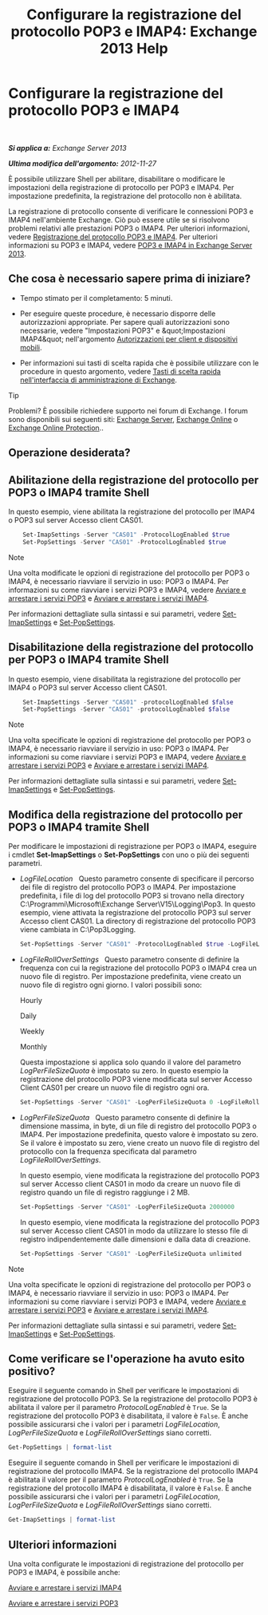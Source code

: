 ﻿---
title: 'Configurare la registrazione del protocollo POP3 e IMAP4: Exchange 2013 Help'
TOCTitle: Configurare la registrazione del protocollo POP3 e IMAP4
ms:assetid: 451b337b-cb6b-4460-8687-be0b19c469bc
ms:mtpsurl: https://technet.microsoft.com/it-it/library/Aa997690(v=EXCHG.150)
ms:contentKeyID: 50555580
ms.date: 05/22/2018
mtps_version: v=EXCHG.150
ms.translationtype: MT
---

# Configurare la registrazione del protocollo POP3 e IMAP4

 

_**Si applica a:** Exchange Server 2013_

_**Ultima modifica dell'argomento:** 2012-11-27_

È possibile utilizzare Shell per abilitare, disabilitare o modificare le impostazioni della registrazione di protocollo per POP3 e IMAP4. Per impostazione predefinita, la registrazione del protocollo non è abilitata.

La registrazione di protocollo consente di verificare le connessioni POP3 e IMAP4 nell'ambiente Exchange. Ciò può essere utile se si risolvono problemi relativi alle prestazioni POP3 o IMAP4. Per ulteriori informazioni, vedere [Registrazione del protocollo POP3 e IMAP4](protocol-logging-for-pop3-and-imap4-exchange-2013-help.md). Per ulteriori informazioni su POP3 e IMAP4, vedere [POP3 e IMAP4 in Exchange Server 2013](pop3-and-imap4-in-exchange-server-2013-exchange-2013-help.md).

## Che cosa è necessario sapere prima di iniziare?

  - Tempo stimato per il completamento: 5 minuti.

  - Per eseguire queste procedure, è necessario disporre delle autorizzazioni appropriate. Per sapere quali autorizzazioni sono necessarie, vedere "Impostazioni POP3" e \&quot;Impostazioni IMAP4\&quot; nell'argomento [Autorizzazioni per client e dispositivi mobili](clients-and-mobile-devices-permissions-exchange-2013-help.md).

  - Per informazioni sui tasti di scelta rapida che è possibile utilizzare con le procedure in questo argomento, vedere [Tasti di scelta rapida nell'interfaccia di amministrazione di Exchange](keyboard-shortcuts-in-the-exchange-admin-center-exchange-online-protection-help.md).


> [!TIP]
> Problemi? È possibile richiedere supporto nei forum di Exchange. I forum sono disponibili sui seguenti siti: <A href="https://go.microsoft.com/fwlink/p/?linkid=60612">Exchange Server</A>, <A href="https://go.microsoft.com/fwlink/p/?linkid=267542">Exchange Online</A> o <A href="https://go.microsoft.com/fwlink/p/?linkid=285351">Exchange Online Protection</A>..



## Operazione desiderata?

## Abilitazione della registrazione del protocollo per POP3 o IMAP4 tramite Shell

In questo esempio, viene abilitata la registrazione del protocollo per IMAP4 o POP3 sul server Accesso client CAS01.
```powershell
    Set-ImapSettings -Server "CAS01" -ProtocolLogEnabled $true
    Set-PopSettings -Server "CAS01" -ProtocolLogEnabled $true
```

> [!NOTE]
> Una volta modificate le opzioni di registrazione del protocollo per POP3 o IMAP4, è necessario riavviare il servizio in uso: POP3 o IMAP4. Per informazioni su come riavviare i servizi POP3 e IMAP4, vedere <A href="start-and-stop-the-pop3-services-exchange-2013-help.md">Avviare e arrestare i servizi POP3</A> e <A href="start-and-stop-the-imap4-services-exchange-2013-help.md">Avviare e arrestare i servizi IMAP4</A>.



Per informazioni dettagliate sulla sintassi e sui parametri, vedere [Set-ImapSettings](https://technet.microsoft.com/it-it/library/aa998252\(v=exchg.150\)) e [Set-PopSettings](https://technet.microsoft.com/it-it/library/aa997154\(v=exchg.150\)).

## Disabilitazione della registrazione del protocollo per POP3 o IMAP4 tramite Shell

In questo esempio, viene disabilitata la registrazione del protocollo per IMAP4 o POP3 sul server Accesso client CAS01.
```powershell
    Set-ImapSettings -Server "CAS01" -protocolLogEnabled $false
    Set-PopSettings -Server "CAS01" -protocolLogEnabled $false
```

> [!NOTE]
> Una volta specificate le opzioni di registrazione del protocollo per POP3 o IMAP4, è necessario riavviare il servizio in uso: POP3 o IMAP4. Per informazioni su come riavviare i servizi POP3 e IMAP4, vedere <A href="start-and-stop-the-pop3-services-exchange-2013-help.md">Avviare e arrestare i servizi POP3</A> e <A href="start-and-stop-the-imap4-services-exchange-2013-help.md">Avviare e arrestare i servizi IMAP4</A>.



Per informazioni dettagliate sulla sintassi e sui parametri, vedere [Set-ImapSettings](https://technet.microsoft.com/it-it/library/aa998252\(v=exchg.150\)) e [Set-PopSettings](https://technet.microsoft.com/it-it/library/aa997154\(v=exchg.150\)).

## Modifica della registrazione del protocollo per POP3 o IMAP4 tramite Shell

Per modificare le impostazioni di registrazione per POP3 o IMAP4, eseguire i cmdlet **Set-ImapSettings** o **Set-PopSettings** con uno o più dei seguenti parametri.

  - *LogFileLocation*   Questo parametro consente di specificare il percorso dei file di registro del protocollo POP3 o IMAP4. Per impostazione predefinita, i file di log del protocollo POP3 si trovano nella directory C:\\Programmi\\Microsoft\\Exchange Server\\V15\\Logging\\Pop3. In questo esempio, viene attivata la registrazione del protocollo POP3 sul server Accesso client CAS01. La directory di registrazione del protocollo POP3 viene cambiata in C:\\Pop3Logging.
    
    ```powershell
    Set-PopSettings -Server "CAS01" -ProtocolLogEnabled $true -LogFileLocation "C:\Pop3Logging"
    ```

  - *LogFileRollOverSettings*   Questo parametro consente di definire la frequenza con cui la registrazione del protocollo POP3 o IMAP4 crea un nuovo file di registro. Per impostazione predefinita, viene creato un nuovo file di registro ogni giorno. I valori possibili sono:
    
    Hourly
    
    Daily
    
    Weekly
    
    Monthly
    
    Questa impostazione si applica solo quando il valore del parametro *LogPerFileSizeQuota* è impostato su zero. In questo esempio la registrazione del protocollo POP3 viene modificata sul server Accesso Client CAS01 per creare un nuovo file di registro ogni ora.
    
    ```powershell
    Set-PopSettings -Server "CAS01" -LogPerFileSizeQuota 0 -LogFileRollOverSettings Hourly
    ```

  - *LogPerFileSizeQuota*   Questo parametro consente di definire la dimensione massima, in byte, di un file di registro del protocollo POP3 o IMAP4. Per impostazione predefinita, questo valore è impostato su zero. Se il valore è impostato su zero, viene creato un nuovo file di registro del protocollo con la frequenza specificata dal parametro *LogFileRollOverSettings*.
    
    In questo esempio, viene modificata la registrazione del protocollo POP3 sul server Accesso client CAS01 in modo da creare un nuovo file di registro quando un file di registro raggiunge i 2 MB.
    
    ```powershell
    Set-PopSettings -Server "CAS01" -LogPerFileSizeQuota 2000000
    ```
    
    In questo esempio, viene modificata la registrazione del protocollo POP3 sul server Accesso client CAS01 in modo da utilizzare lo stesso file di registro indipendentemente dalle dimensioni e dalla data di creazione.
    
    ```powershell
    Set-PopSettings -Server "CAS01" -LogPerFileSizeQuota unlimited
    ```


> [!NOTE]
> Una volta specificate le opzioni di registrazione del protocollo per POP3 o IMAP4, è necessario riavviare il servizio in uso: POP3 o IMAP4. Per informazioni su come riavviare i servizi POP3 e IMAP4, vedere <A href="start-and-stop-the-pop3-services-exchange-2013-help.md">Avviare e arrestare i servizi POP3</A> e <A href="start-and-stop-the-imap4-services-exchange-2013-help.md">Avviare e arrestare i servizi IMAP4</A>.



Per informazioni dettagliate sulla sintassi e sui parametri, vedere [Set-ImapSettings](https://technet.microsoft.com/it-it/library/aa998252\(v=exchg.150\)) e [Set-PopSettings](https://technet.microsoft.com/it-it/library/aa997154\(v=exchg.150\)).

## Come verificare se l'operazione ha avuto esito positivo?

Eseguire il seguente comando in Shell per verificare le impostazioni di registrazione del protocollo POP3. Se la registrazione del protocollo POP3 è abilitata il valore per il parametro *ProtocolLogEnabled* è `True`. Se la registrazione del protocollo POP3 è disabilitata, il valore è `False`. È anche possibile assicurarsi che i valori per i parametri *LogFileLocation*, *LogPerFileSizeQuota* e *LogFileRollOverSettings* siano corretti.

```powershell
Get-PopSettings | format-list
```

Eseguire il seguente comando in Shell per verificare le impostazioni di registrazione del protocollo IMAP4. Se la registrazione del protocollo IMAP4 è abilitata il valore per il parametro *ProtocolLogEnabled* è `True`. Se la registrazione del protocollo IMAP4 è disabilitata, il valore è `False`. È anche possibile assicurarsi che i valori per i parametri *LogFileLocation*, *LogPerFileSizeQuota* e *LogFileRollOverSettings* siano corretti.

```powershell
Get-ImapSettings | format-list
```

## Ulteriori informazioni

Una volta configurate le impostazioni di registrazione del protocollo per POP3 e IMAP4, è possibile anche:

[Avviare e arrestare i servizi IMAP4](start-and-stop-the-imap4-services-exchange-2013-help.md)

[Avviare e arrestare i servizi POP3](start-and-stop-the-pop3-services-exchange-2013-help.md)

